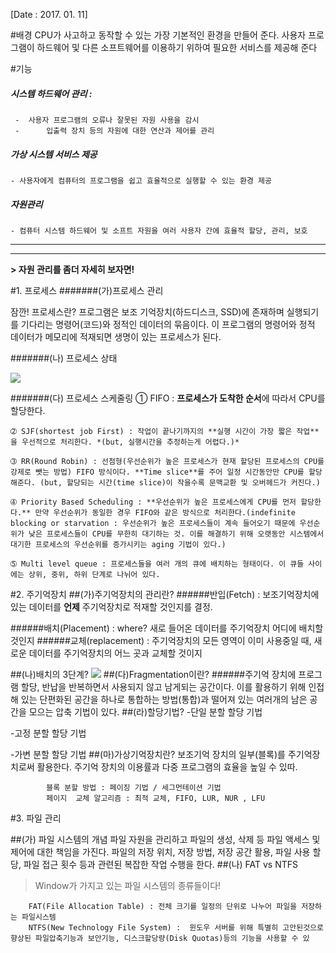 [Date : 2017. 01. 11]

#배경
	CPU가 사고하고 동작할 수 있는 가장 기본적인 환경을 만들어 준다.
	사용자 프로그램이 하드웨어 및 다른 소프트웨어를 이용하기 위하여 필요한 서비스를 제공해 준다

#기능
##### 시스템 하드웨어 관리 : 
	
     -  사용자 프로그램의 오류나 잘못된 자원 사용을 감시
     -  	입출력 장치 등의 자원에 대한 연산과 제어를 관리
      	
##### 가상 시스템 서비스 제공 
	- 사용자에게 컴퓨터의 프로그램을 쉽고 효율적으로 실행할 수 있는 환경 제공
	
##### 자원관리 
  	- 컴퓨터 시스템 하드웨어 및 소프트 자원을 여러 사용자 간에 효율적 할당, 관리, 보호

----------
----------



****>    자원 관리를 좀더 자세히 보자면!****

#1. 프로세스
#######(가)프로세스 관리 

잠깐! 프로세스란?  프로그램은 보조 기억장치(하드디스크, SSD)에 존재하며 실행되기를 기다리는 명령어(코드)와 정적인 데이터의 묶음이다. 이 프로그램의 명령어와 정적 데이터가 메모리에 적재되면 생명이 있는 프로세스가 된다.

#######(나) 프로세스 상태

![](http://cfile5.uf.tistory.com/image/1954390F49E0CC9D2D6E18)


#######(다) 프로세스 스케줄링
	➀ FIFO : **프로세스가 도착한 순서**에 따라서 CPU를 할당한다.

	➁ SJF(shortest job First) : 작업이 끝나기까지의 **실행 시간이 가장 짧은 작업**을 우선적으로 처리한다. *(but, 실행시간을 추정하는게 어렵다.)*
	
	➂ RR(Round Robin) : 선점형(우선순위가 높은 프로세스가 현재 할당된 프로세스의 CPU를 강제로 뺏는 방법) FIFO 방식이다. **Time slice**를 주어 일정 시간동안만 CPU를 할당해준다. (but, 할당되는 시간(time slice)이 작을수록 문맥교환 및 오버헤드가 커진다.) 

	➃ Priority Based Scheduling : **우선순위가 높은 프로세스에게 CPU를 먼저 할당한다.** 만약 우선순위가 동일한 경우 FIFO와 같은 방식으로 처리한다.(indefinite blocking or starvation : 우선순위가 높은 프로세스들이 계속 들어오기 때문에 우선순위가 낮은 프로세스들이 CPU를 무한히 대기하는 것. 이를 해결하기 위해 오랫동안 시스템에서 대기한 프로세스의 우선순위를 증가시키는 aging 기법이 있다.)

	➄ Multi level queue	: 프로세스들을 여러 개의 큐에 배치하는 형태이다. 이 큐들 사이에는 상위, 중위, 하위 단계로 나뉘어 있다. 

#2. 주기억장치
##(가)주기억장치의 관리란?
######반입(Fetch) : 보조기억장치에 있는 데이터를 **언제** 주기억장치로 적재할 것인지를 결정.

######배치(Placement) : where? 새로 들어온 데이터를 주기억장치 어디에 배치할 것인지
######교체(replacement) : 주기억장치의 모든 영역이 이미 사용중일 때, 새로운 데이터를 주기억장치의 어느 곳과 교체할 것이지

##(나)배치의 3단계?
![](http://2.bp.blogspot.com/-qkaIPwx1zLg/VL9vwivWsSI/AAAAAAAAAD0/nRgemxC9frI/s1600/best%2Bfit.gif)
##(다)Fragmentation이란?
######주기억 장치에 프로그램 할당, 반납을 반복하면서 사용되지 않고 남게되는 공간이다. 이를 활용하기 위해 인접해 있는 단편화된 공간을 하나로 통합하는 방법(통합)과 떨어져 있는 여러개의 남은 공간을 모으는 압축 기법이 있다. 
##(라)할당기법? 
-단일 분할 할당 기법

-고정 분할 할당 기법

-가변 분할 할당 기법
##(마)가상기억장치란?
보조기억 장치의 일부(블록)를 주기억장치로써 활용한다. 주기억 장치의 이용률과 다중 프로그램의 효율을 높일 수 있따.

			블록 분할 방법 : 페이징 기법 / 세그먼테이션 기법
			페이지  교체 알고리즘 : 최적 교체, FIFO, LUR, NUR , LFU

#3. 파일 관리

##(가) 파일 시스템의 개념
		파일 자원을 관리하고 파일의 생성, 삭제 등 파일 액세스 및 제어에 대한 책임을 가진다.
		파일의 저장 위치, 저장 방법, 저장 공간 활용, 파일 사용 할당, 파일 접근 횟수 등과 관련된 복잡한 작업 수행을 한다.
##(나) FAT vs NTFS
> Window가 가지고 있는 파일 시스템의 종류들이다!

		FAT(File Allocation Table) : 전체 크기를 일정의 단위로 나누어 파일을 저장하는 파일시스템
		NTFS(New Technology File System) :  윈도우 서버를 위해 특별히 고안된것으로 향상된 파일압축기능과 보안기능, 디스크할당량(Disk Quotas)등의 기능을 사용할 수 있
